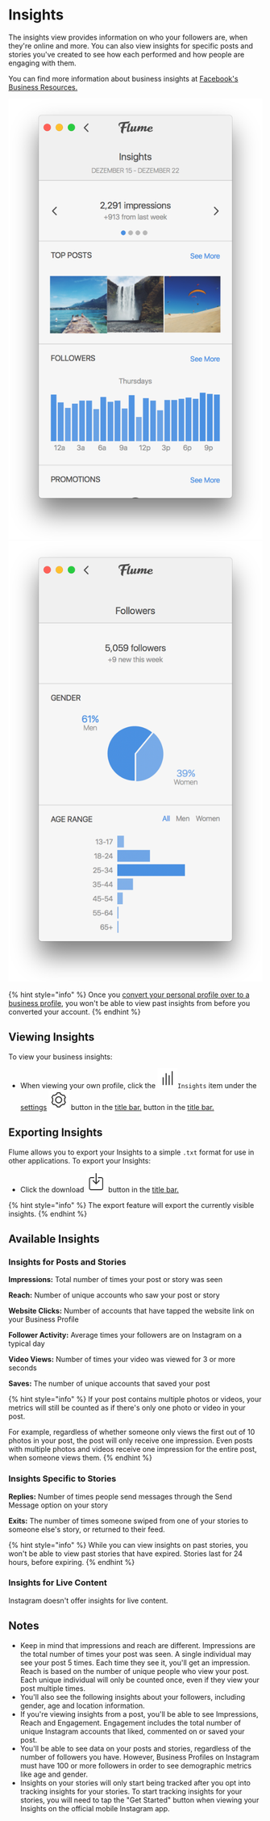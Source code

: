 # Insights

The insights view provides information on who your followers are, when they're online and more. You can also view insights for specific posts and stories you've created to see how each performed and how people are engaging with them.

You can find more information about business insights at [Facebook's Business Resources.](https://www.facebook.com/business/help/897631030335607/)

![](../../../.gitbook/assets/insights-1.png) ![](../../../.gitbook/assets/insights-2.png)

{% hint style="info" %}
Once you [convert your personal profile over to a business profile](./), you won't be able to view past insights from before you converted your account.
{% endhint %}

## Viewing Insights

To view your business insights:

* When viewing your own profile, click the ![](../../../.gitbook/assets/viewinsights.png)`Insights` item under the [settings](../settings/) ![](../../../.gitbook/assets/settings.png) button in the [title bar.](../../../misc/glossary.md#title-bar)  button in the [title bar.](../../../misc/glossary.md#title-bar)

## Exporting Insights

Flume allows you to export your Insights to a simple `.txt` format for use in other applications. To export your Insights:

* Click the download ![](../../../.gitbook/assets/download.png) button in the [title bar. ](../../../misc/glossary.md#title-bar)

{% hint style="info" %}
The export feature will export the currently visible insights.
{% endhint %}

## Available Insights

### **Insights for Posts and Stories**

**Impressions:** Total number of times your post or story was seen

**Reach:** Number of unique accounts who saw your post or story

**Website Clicks:** Number of accounts that have tapped the website link on your Business Profile

**Follower Activity:** Average times your followers are on Instagram on a typical day

**Video Views:** Number of times your video was viewed for 3 or more seconds

**Saves:** The number of unique accounts that saved your post

{% hint style="info" %}
If your post contains multiple photos or videos, your metrics will still be counted as if there's only one photo or video in your post.

For example, regardless of whether someone only views the first out of 10 photos in your post, the post will only receive one impression. Even posts with multiple photos and videos receive one impression for the entire post, when someone views them.
{% endhint %}

### **Insights Specific to Stories**

**Replies:** Number of times people send messages through the Send Message option on your story

**Exits:** The number of times someone swiped from one of your stories to someone else's story, or returned to their feed.

{% hint style="info" %}
While you can view insights on past stories, you won't be able to view past stories that have expired. Stories last for 24 hours, before expiring.
{% endhint %}

### **Insights for Live Content**

Instagram doesn't offer insights for live content.

## Notes

* Keep in mind that impressions and reach are different. Impressions are the total number of times your post was seen. A single individual may see your post 5 times. Each time they see it, you'll get an impression. Reach is based on the number of unique people who view your post. Each unique individual will only be counted once, even if they view your post multiple times.
* You'll also see the following insights about your followers, including gender, age and location information.
* If you're viewing insights from a post, you'll be able to see Impressions, Reach and Engagement. Engagement includes the total number of unique Instagram accounts that liked, commented on or saved your post.
* You'll be able to see data on your posts and stories, regardless of the number of followers you have. However, Business Profiles on Instagram must have 100 or more followers in order to see demographic metrics like age and gender.
* Insights on your stories will only start being tracked after you opt into tracking insights for your stories. To start tracking insights for your stories, you will need to tap the "Get Started" button when viewing your Insights on the official mobile Instagram app.

